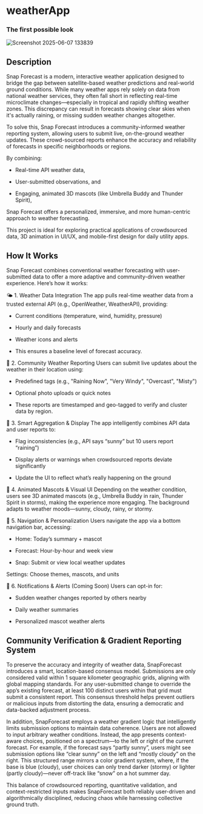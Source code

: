# weatherApp

### The first possible look
![Screenshot 2025-06-07 133839](https://github.com/user-attachments/assets/0c983729-e50a-4294-828b-142d074c4d09)


## Description
Snap Forecast is a modern, interactive weather application designed to bridge the gap between satellite-based weather predictions and real-world ground conditions. While many weather apps rely solely on data from national weather services, they often fall short in reflecting real-time microclimate changes—especially in tropical and rapidly shifting weather zones. This discrepancy can result in forecasts showing clear skies when it's actually raining, or missing sudden weather changes altogether.

To solve this, Snap Forecast introduces a community-informed weather reporting system, allowing users to submit live, on-the-ground weather updates. These crowd-sourced reports enhance the accuracy and reliability of forecasts in specific neighborhoods or regions.

By combining:

- Real-time API weather data,

- User-submitted observations, and

- Engaging, animated 3D mascots (like Umbrella Buddy and Thunder Spirit),

Snap Forecast offers a personalized, immersive, and more human-centric approach to weather forecasting.

This project is ideal for exploring practical applications of crowdsourced data, 3D animation in UI/UX, and mobile-first design for daily utility apps.

## How It Works
Snap Forecast combines conventional weather forecasting with user-submitted data to offer a more adaptive and community-driven weather experience. Here’s how it works:

  🌤 1. Weather Data Integration
  The app pulls real-time weather data from a trusted external API (e.g., OpenWeather, WeatherAPI), providing:
  
  - Current conditions (temperature, wind, humidity, pressure)
  
  - Hourly and daily forecasts
  
  - Weather icons and alerts
  
  - This ensures a baseline level of forecast accuracy.
  
  📸 2. Community Weather Reporting
  Users can submit live updates about the weather in their location using:
  
  - Predefined tags (e.g., "Raining Now", "Very Windy", "Overcast", "Misty")
  
  - Optional photo uploads or quick notes
  
  - These reports are timestamped and geo-tagged to verify and cluster data by region.
  
  🧠 3. Smart Aggregation & Display
  The app intelligently combines API data and user reports to:
  
  - Flag inconsistencies (e.g., API says “sunny” but 10 users report “raining”)
  
  - Display alerts or warnings when crowdsourced reports deviate significantly
  
  - Update the UI to reflect what’s really happening on the ground
  
  🌈 4. Animated Mascots & Visual UI
  Depending on the weather condition, users see 3D animated mascots (e.g., Umbrella Buddy in rain, Thunder Spirit in storms), making the experience more engaging. The background adapts to weather moods—sunny, cloudy, rainy, or stormy.
  
  🧭 5. Navigation & Personalization
  Users navigate the app via a bottom navigation bar, accessing:
  
  - Home: Today’s summary + mascot
  
  - Forecast: Hour-by-hour and week view
  
  - Snap: Submit or view local weather updates
  
  Settings: Choose themes, mascots, and units
  
  🔔 6. Notifications & Alerts (Coming Soon)
  Users can opt-in for:
  
  - Sudden weather changes reported by others nearby
  
  - Daily weather summaries
  
  - Personalized mascot weather alerts

##  Community Verification & Gradient Reporting System
To preserve the accuracy and integrity of weather data, SnapForecast introduces a smart, location-based consensus model. Submissions are only considered valid within 1 square kilometer geographic grids, aligning with global mapping standards. For any user-submitted change to override the app’s existing forecast, at least 100 distinct users within that grid must submit a consistent report. This consensus threshold helps prevent outliers or malicious inputs from distorting the data, ensuring a democratic and data-backed adjustment process.

In addition, SnapForecast employs a weather gradient logic that intelligently limits submission options to maintain data coherence. Users are not allowed to input arbitrary weather conditions. Instead, the app presents context-aware choices, positioned on a spectrum—to the left or right of the current forecast. For example, if the forecast says “partly sunny”, users might see submission options like “clear sunny” on the left and “mostly cloudy” on the right. This structured range mirrors a color gradient system, where, if the base is blue (cloudy), user choices can only trend darker (stormy) or lighter (partly cloudy)—never off-track like “snow” on a hot summer day.

This balance of crowdsourced reporting, quantitative validation, and context-restricted inputs makes SnapForecast both reliably user-driven and algorithmically disciplined, reducing chaos while harnessing collective ground truth.

